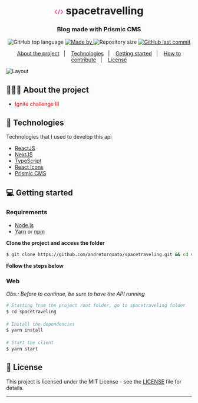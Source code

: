 <h1 align="center">
	<img alt="Logo" src="public/favicon.png" width="24px" />
  spacetravelling
</h1>

<h3 align="center">
  Blog made with Prismic CMS
</h3>

<p align="center">
  <img alt="GitHub top language" src="https://img.shields.io/github/languages/top/andretorquato/spacetraveling">

  <a href="https://www.linkedin.com/in/andretorquatoo/">
    <img alt="Made by" src="https://img.shields.io/badge/made%20by-Andre%20Torquato-gree">
  </a>
  
  <img alt="Repository size" src="https://img.shields.io/github/repo-size/andretorquato/spacetraveling">
  
  <a href="https://github.com/andretorquato/spacetraveling/commits/main">
    <img alt="GitHub last commit" src="https://img.shields.io/github/last-commit/andretorquato/spacetraveling">
  </a>
</p>

<p align="center">
  <a href="#-about-the-project">About the project</a>&nbsp;&nbsp;&nbsp;|&nbsp;&nbsp;&nbsp;
  <a href="#-technologies">Technologies</a>&nbsp;&nbsp;&nbsp;|&nbsp;&nbsp;&nbsp;
  <a href="#-getting-started">Getting started</a>&nbsp;&nbsp;&nbsp;|&nbsp;&nbsp;&nbsp;
  <a href="#-how-to-contribute">How to contribute</a>&nbsp;&nbsp;&nbsp;|&nbsp;&nbsp;&nbsp;
  <a href="#-license">License</a>
</p>

<img alt="Layout" src="https://res.cloudinary.com/andretorquato/image/upload/v1620486236/readmes/spacetraveling_dfh5xy.jpg">

## 👨🏻‍💻 About the project

- <p style="color: red;">Ignite challenge III</p>

## 🚀 Technologies

Technologies that I used to develop this api

- [ReactJS](https://reactjs.org/)
- [NextJS](https://nextjs.org/)
- [TypeScript](https://www.typescriptlang.org/)
- [React Icons](https://react-icons.netlify.com/#/)
- [Prismic CMS](https://prismic.io/)


## 💻 Getting started

### Requirements

- [Node.js](https://nodejs.org/en/)
- [Yarn](https://classic.yarnpkg.com/) or [npm](https://www.npmjs.com/)

**Clone the project and access the folder**

```bash
$ git clone https://github.com/andretorquato/spacetraveling.git && cd spacetraveling
```

**Follow the steps below**

### Web

_Obs.: Before to continue, be sure to have the API running_

```bash
# Starting from the project root folder, go to spacetraveling folder
$ cd spacetraveling

# Install the dependencies
$ yarn install

# Start the client
$ yarn start
```


## 📝 License

This project is licensed under the MIT License - see the [LICENSE](LICENSE) file for details.

---
